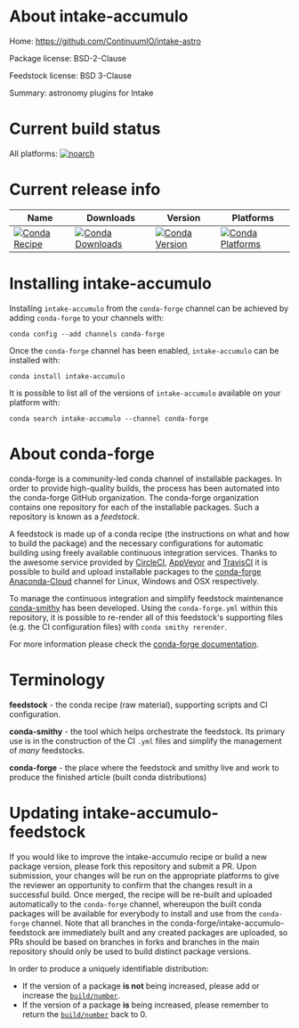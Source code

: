 About intake-accumulo
=====================

Home: https://github.com/ContinuumIO/intake-astro

Package license: BSD-2-Clause

Feedstock license: BSD 3-Clause

Summary: astronomy plugins for Intake



Current build status
====================

All platforms:
[![noarch](https://img.shields.io/circleci/project/github/conda-forge/intake-accumulo-feedstock/master.svg?label=noarch)](https://circleci.com/gh/conda-forge/intake-accumulo-feedstock)

Current release info
====================

| Name | Downloads | Version | Platforms |
| --- | --- | --- | --- |
| [![Conda Recipe](https://img.shields.io/badge/recipe-intake--accumulo-green.svg)](https://anaconda.org/conda-forge/intake-accumulo) | [![Conda Downloads](https://img.shields.io/conda/dn/conda-forge/intake-accumulo.svg)](https://anaconda.org/conda-forge/intake-accumulo) | [![Conda Version](https://img.shields.io/conda/vn/conda-forge/intake-accumulo.svg)](https://anaconda.org/conda-forge/intake-accumulo) | [![Conda Platforms](https://img.shields.io/conda/pn/conda-forge/intake-accumulo.svg)](https://anaconda.org/conda-forge/intake-accumulo) |

Installing intake-accumulo
==========================

Installing `intake-accumulo` from the `conda-forge` channel can be achieved by adding `conda-forge` to your channels with:

```
conda config --add channels conda-forge
```

Once the `conda-forge` channel has been enabled, `intake-accumulo` can be installed with:

```
conda install intake-accumulo
```

It is possible to list all of the versions of `intake-accumulo` available on your platform with:

```
conda search intake-accumulo --channel conda-forge
```


About conda-forge
=================

conda-forge is a community-led conda channel of installable packages.
In order to provide high-quality builds, the process has been automated into the
conda-forge GitHub organization. The conda-forge organization contains one repository
for each of the installable packages. Such a repository is known as a *feedstock*.

A feedstock is made up of a conda recipe (the instructions on what and how to build
the package) and the necessary configurations for automatic building using freely
available continuous integration services. Thanks to the awesome service provided by
[CircleCI](https://circleci.com/), [AppVeyor](https://www.appveyor.com/)
and [TravisCI](https://travis-ci.org/) it is possible to build and upload installable
packages to the [conda-forge](https://anaconda.org/conda-forge)
[Anaconda-Cloud](https://anaconda.org/) channel for Linux, Windows and OSX respectively.

To manage the continuous integration and simplify feedstock maintenance
[conda-smithy](https://github.com/conda-forge/conda-smithy) has been developed.
Using the ``conda-forge.yml`` within this repository, it is possible to re-render all of
this feedstock's supporting files (e.g. the CI configuration files) with ``conda smithy rerender``.

For more information please check the [conda-forge documentation](https://conda-forge.org/docs/).

Terminology
===========

**feedstock** - the conda recipe (raw material), supporting scripts and CI configuration.

**conda-smithy** - the tool which helps orchestrate the feedstock.
                   Its primary use is in the construction of the CI ``.yml`` files
                   and simplify the management of *many* feedstocks.

**conda-forge** - the place where the feedstock and smithy live and work to
                  produce the finished article (built conda distributions)


Updating intake-accumulo-feedstock
==================================

If you would like to improve the intake-accumulo recipe or build a new
package version, please fork this repository and submit a PR. Upon submission,
your changes will be run on the appropriate platforms to give the reviewer an
opportunity to confirm that the changes result in a successful build. Once
merged, the recipe will be re-built and uploaded automatically to the
`conda-forge` channel, whereupon the built conda packages will be available for
everybody to install and use from the `conda-forge` channel.
Note that all branches in the conda-forge/intake-accumulo-feedstock are
immediately built and any created packages are uploaded, so PRs should be based
on branches in forks and branches in the main repository should only be used to
build distinct package versions.

In order to produce a uniquely identifiable distribution:
 * If the version of a package **is not** being increased, please add or increase
   the [``build/number``](https://conda.io/docs/user-guide/tasks/build-packages/define-metadata.html#build-number-and-string).
 * If the version of a package **is** being increased, please remember to return
   the [``build/number``](https://conda.io/docs/user-guide/tasks/build-packages/define-metadata.html#build-number-and-string)
   back to 0.
